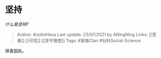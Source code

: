 # 坚持
*什么是坚持?*

> Author: #JohnHexa
Last update: *23/07/2021* by ANingNing
Links: [[至勇]] [[可信]] [[坚守理想]]
Tags:  #家族Clan #社科Social-Science 



择善固执。



